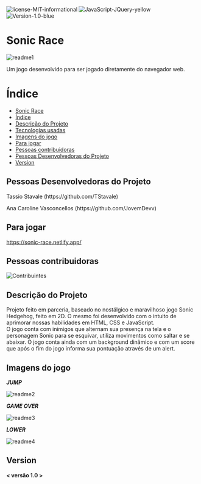 ![license-MIT-informational](https://user-images.githubusercontent.com/101136752/205198344-c8e0f416-5ccc-423d-9429-df7be2c92928.svg)
![JavaScript-JQuery-yellow](https://img.shields.io/badge/JavaScript-JQuery-yellow)
![Version-1.0-blue](https://img.shields.io/badge/Version-1.0-blue)

# Sonic Race
![readme1](https://user-images.githubusercontent.com/101136752/205196731-db3a7f40-b4a2-490b-bda9-0815c4b47c1e.png)
<p>Um jogo desenvolvido para ser jogado diretamente do navegador web.</p>


# Índice
* [Sonic Race](#Sonic-Race)
* [Índice](#índice)
* [Descrição do Projeto](#descrição-do-projeto)
* [Tecnologias usadas](#Tecnologias-usadas)
* [Imagens do jogo](#Imagens-do-jogo)
* [Para jogar](#Para-jogar)
* [Pessoas contribuidoras](#Pessoas-contribuidoras)
* [Pessoas Desenvolvedoras do Projeto](#Pessoas-desenvolvedoras)
* [Version](#Version)

## Pessoas Desenvolvedoras do Projeto

<p>Tassio Stavale (https://github.com/TStavale)</p>

<p>Ana Caroline Vasconcellos (https://github.com/JovemDevv)</p>

## Para jogar

https://sonic-race.netlify.app/

## Pessoas contribuidoras

![Contribuintes](https://user-images.githubusercontent.com/101136752/205203882-3b37c1f6-1b0b-4290-9836-1541828dcfdb.png)

## Descrição do Projeto

<p>Projeto feito em parceria, baseado no nostálgico e maravilhoso jogo Sonic Hedgehog, feito em 2D. O mesmo foi desenvolvido com o intuito de aprimorar nossas habilidades em HTML, CSS e JavaScript.<br> O jogo conta com inimigos que alternam sua presença na tela e o personagem Sonic para se esquivar, utiliza movimentos como saltar e se abaixar. O jogo conta ainda com um background dinâmico e com um score que após o fim do jogo informa sua pontuação através de um alert.</p>



## Imagens do jogo

***JUMP***

![readme2](https://user-images.githubusercontent.com/101136752/205336464-5f84f5b8-a4a9-401b-a2f5-645fc0209046.png)

***GAME OVER***

![readme3](https://user-images.githubusercontent.com/101136752/205196967-ae1c4d91-b569-44dd-b3d0-dc995b640d7e.png)

***LOWER***

![readme4](https://user-images.githubusercontent.com/101136752/205196979-eae4c75f-b885-457e-bafe-6a5dd3ec3a47.png)


## Version 
**< versão 1.0 >**
